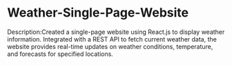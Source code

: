 # Weather-Single-Page-Website 
Description:Created a single-page website using React.js to display weather information. Integrated with a REST API to fetch current weather data, the website provides real-time updates on weather conditions, temperature, and forecasts for specified locations.
